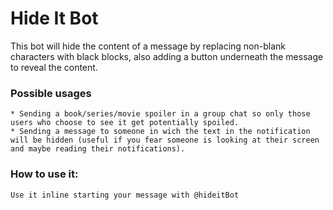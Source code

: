 # Hide It Bot

This bot will hide the content of a message by replacing non-blank characters with black blocks, also adding a button underneath the message to reveal the content.

### Possible usages
	* Sending a book/series/movie spoiler in a group chat so only those users who choose to see it get potentially spoiled.
	* Sending a message to someone in wich the text in the notification will be hidden (useful if you fear someone is looking at their screen and maybe reading their notifications).

### How to use it:
	Use it inline starting your message with @hideitBot




